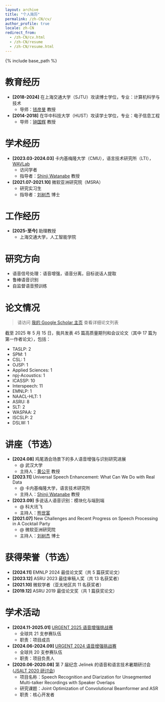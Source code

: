 ```yaml
---
layout: archive
title: "个人简历"
permalink: /zh-CN/cv/
author_profile: true
locale: zh-CN
redirect_from:
  - /zh-CN/cv.html
  - /zh-CN/resume
  - /zh-CN/resume.html
---
```


{% include base_path %}


<!-- <d-code block language="python">
import librosa

wav, fs = librosa.load('xxx.wav', sr=None)
</d-code>

<blockquote>
This is a blockquote example.
</blockquote>

<d-math>
\alpha + \int_{0}^{+\infty} t \exp(-t) dt * \frac{1}{a} \sum_{i=1}^{n} \frac{1}{\sqrt{2\pi}} e^{-\frac{(x - \mu)^2}{2\sigma^2}} dx
</d-math>

<d-byline>
This is a byline example.
</d-byline> -->


教育经历
======
* **[2018-2024]** 在上海交通大学（SJTU）攻读博士学位，专业：计算机科学与技术
  * 导师：[钱彦旻](https://audiocc.sjtu.edu.cn/zh/members/yanmin.qian) 教授
* **[2014-2018]** 在华中科技大学（HUST）攻读学士学位，专业：电子信息工程
  * 导师：[钟国辉](https://ieeexplore.ieee.org/author/37397201500) 教授

学术经历
======
* **[2023.03-2024.03]** 卡内基梅隆大学（CMU），语言技术研究所（LTI），[WAVLab](https://wavlab.org/)
  * 访问学者
  * 指导者：[Shinji Watanabe](https://sites.google.com/view/shinjiwatanabe) 教授
* **[2021.07-2021.10]** 微软亚洲研究院（MSRA）
  * 研究实习生
  * 指导者：[刘树杰](https://www.microsoft.com/en-us/research/people/shujliu/) 博士

工作经历
======
* **[2025-至今]** 助理教授
  * 上海交通大学，人工智能学院

研究方向
======
* 语音信号处理：语音增强，语音分离，目标说话人提取
* 鲁棒语音识别
* 自监督语音预训练

论文情况
======
<!-- <ul>{% for post in site.publications reversed %}
    {% include archive-single-cv.html %}
  {% endfor %}</ul> -->

> 请访问 [我的 Google Scholar 主页]({{site.author.googlescholar}}) 查看详细论文列表

截至 2025 年 5 月 15 日，我共发表 45 篇高质量期刊和会议论文（其中 17 篇为第一作者论文），包括：
* TASLP: 2
* SPM: 1
* CSL: 1
* OJSP: 1
* Applied Sciences: 1
* npj-Acoustics: 1
* ICASSP: 10
* Interspeech: 11
* EMNLP: 1
* NAACL-HLT: 1
* ASRU: 8
* SLT: 2
* WASPAA: 2
* ISCSLP: 2
* DSLW: 1

讲座（节选）
======
<!-- <ul>{% for post in site.talks reversed %}
    {% include archive-single-talk-cv.html  %}
  {% endfor %}</ul> -->
* **[2024.08]** 鸡尾酒会场景下的多人语音增强与识别研究进展
  * @ 武汉大学
  * 主持人：[黄公平](https://www.researchgate.net/profile/Gongping-Huang) 教授
* **[2023.11]** Universal Speech Enhancement: What Can We Do with Real Data
  * @ 卡内基梅隆大学，语言技术研究所
  * 主持人：[Shinji Watanabe](https://sites.google.com/view/shinjiwatanabe) 教授
* **[2023.09]** 多说话人语音识别：模块化与端到端
  * @ 科大讯飞
  * 主持人：[熊世富](https://ieeexplore.ieee.org/author/392051361030884)
* **[2021.07]** New Challenges and Recent Progress on Speech Processing in A Cocktail Party
  * @ 微软亚洲研究院
  * 主持人：[刘树杰](https://www.microsoft.com/en-us/research/people/shujliu/) 博士

<!-- 教学情况
======
  <ul>{% for post in site.teaching reversed %}
    {% include archive-single-cv.html %}
  {% endfor %}</ul> -->

<!-- 学术服务
======
* Currently signed in to 43 different slack teams -->

获得荣誉（节选）
======
* **[2024.11]** EMNLP 2024 最佳论文奖（共 5 篇获奖论文）
* **[2023.12]** ASRU 2023 最佳审稿人奖（共 13 名获奖者）
* **[2021.10]** 微软学者（亚太地区共 11 名获奖者）
* **[2019.12]** ASRU 2019 最佳论文奖（共 1 篇获奖论文）

学术活动
======
* **[2024.11-2025.01]** [URGENT 2025 语音增强挑战赛](https://urgent-challenge.github.io/urgent2025/)
  * 全球共 21 支参赛队伍
  * 职责：项目成员
* **[2024.06-2024.09]** [URGENT 2024 语音增强挑战赛](https://urgent-challenge.github.io/urgent2024/)
  * 全球共 20 支参赛队伍
  * 职责：项目负责人
* **[2020.06-2020.08]** 第 7 届纪念 Jelinek 的语音和语言技术暑期研讨会 ([JSALT 2020 研讨会](https://www.clsp.jhu.edu/workshops/20-workshop/))
  * 项目名称：Speech Recognition and Diarization for Unsegmented Multi-talker Recordings with Speaker Overlaps
  * 研究课题：Joint Optimization of Convolutional Beamformer and ASR
  * 职责：核心开发者
